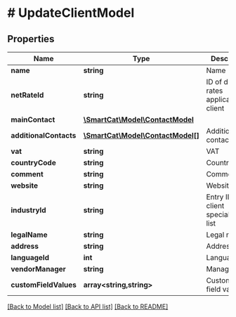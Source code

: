 # # UpdateClientModel

## Properties

Name | Type | Description | Notes
------------ | ------------- | ------------- | -------------
**name** | **string** | Name | [optional]
**netRateId** | **string** | ID of discount rates applicable to client | [optional]
**mainContact** | [**\SmartCat\Model\ContactModel**](ContactModel.md) |  | [optional]
**additionalContacts** | [**\SmartCat\Model\ContactModel[]**](ContactModel.md) | Additional contacts | [optional]
**vat** | **string** | VAT | [optional]
**countryCode** | **string** | Country code | [optional]
**comment** | **string** | Commentary | [optional]
**website** | **string** | Website | [optional]
**industryId** | **string** | Entry ID in the client specializations list | [optional]
**legalName** | **string** | Legal name | [optional]
**address** | **string** | Address | [optional]
**languageId** | **int** | Language | [optional]
**vendorManager** | **string** | Manager | [optional]
**customFieldValues** | **array<string,string>** | Customized field values | [optional]

[[Back to Model list]](../../README.md#models) [[Back to API list]](../../README.md#endpoints) [[Back to README]](../../README.md)
